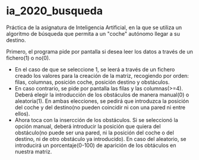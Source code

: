 # ia_2020_busqueda

Práctica de la asignatura de Inteligencia Artificial, en la que se utiliza un algoritmo de búsqueda que permita a un "coche" autónomo llegar a su destino.

Primero, el programa pide por pantalla si desea leer los datos a través de un fichero(1) o no(0).

  - En el caso de que se seleccione 1, se leerá a través de un fichero creado los valores para la 
creación de la matriz, recogiendo por orden: filas, columnas, posición coche, posición destino y
obstáculos. 
  - En caso contrario, se pide por pantalla las filas y las columnas(>=4). Deberá elegir la 
introducción de los obstáculos de manera manual(0) o aleatoria(1). En ambas elecciones, se pedirá 
que introduzca la posición del coche y del destino(no pueden coincidir ni con una pared ni entre 
ellos).
  - Ahora toca con la insercción de los obstáculos. Si se seleccionó la opción manual, deberá 
  introducir la posición que quiera del obstáculo(no puede ser una pared, ni la posición del coche
  o del destino, ni de otro obstáculo ya introducido). En caso del aleatorio, se introducirá un
  porcentaje(0-100) de aparición de los obtáculos en nuestra matriz.
